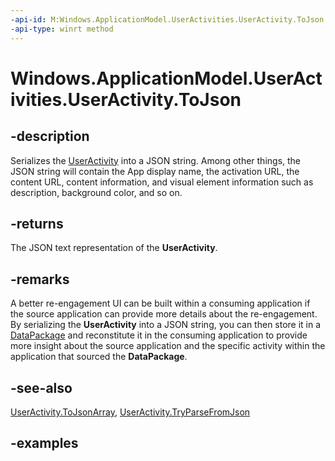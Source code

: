```yaml
---
-api-id: M:Windows.ApplicationModel.UserActivities.UserActivity.ToJson
-api-type: winrt method
---
```


<!-- Method syntax.
public string UserActivity.ToJson()
-->

# Windows.ApplicationModel.UserActivities.UserActivity.ToJson

## -description
Serializes the [UserActivity](useractivity.md) into a JSON string. Among other things, the JSON string will contain the App display name, the activation URL, the content URL, content information, and visual element information such as description, background color, and so on.

## -returns
The JSON text representation of the **UserActivity**.

## -remarks
A better re-engagement UI can be built within a consuming application if the source application can provide more details about the re-engagement. By serializing the **UserActivity** into a JSON string, you can then store it in a  [DataPackage](/uwp/api/windows.applicationmodel.datatransfer.datapackage) and reconstitute it in the consuming application to provide more insight about the source application and the specific activity within the application that sourced the **DataPackage**.

## -see-also
[UserActivity.ToJsonArray](useractivity_tojsonarray_543935915.md), [UserActivity.TryParseFromJson](useractivity_tryparsefromjson_986433327.md)

## -examples
